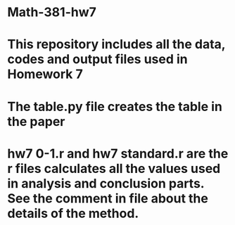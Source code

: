 # Math-381-hw7

# This repository includes all the data, codes and output files used in Homework 7

# The table.py file creates the table in the paper

# hw7 0-1.r and hw7 standard.r are the r files calculates all the values used in analysis and conclusion parts. See the comment in file about the details of the method.
